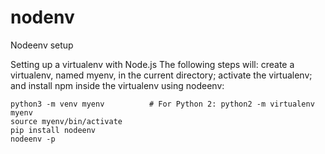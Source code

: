 # nodenv
Nodeenv setup

Setting up a virtualenv with Node.js
The following steps will: create a virtualenv, named myenv, in the current directory; activate the virtualenv; and install npm inside the virtualenv using nodeenv:

    python3 -m venv myenv          # For Python 2: python2 -m virtualenv myenv
    source myenv/bin/activate
    pip install nodeenv
    nodeenv -p
